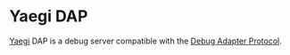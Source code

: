 # Yaegi DAP

[Yaegi](https://github.com/traefik/yaegi) DAP is a debug server compatible with the [Debug Adapter Protocol](https://microsoft.github.io/debug-adapter-protocol/).

